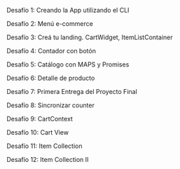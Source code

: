 Desafío 1:
Creando la App utilizando el CLI

Desafío 2:
Menú e-commerce

Desafío 3:
Creá tu landing. CartWidget, ItemListContainer

Desafío 4:
Contador con botón

Desafío 5:
Catálogo con MAPS y Promises

Desafío 6:
Detalle de producto

Desafío 7:
Primera Entrega del Proyecto Final

Desafío 8:
Sincronizar counter

Desafío 9:
CartContext

Desafío 10:
Cart View

Desafío 11:
Item Collection

Desafío 12:
Item Collection II
